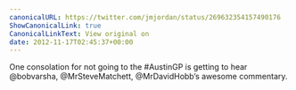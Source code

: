 ```yaml
---
canonicalURL: https://twitter.com/jmjordan/status/269632354157490176
ShowCanonicalLink: true
CanonicalLinkText: View original on
date: 2012-11-17T02:45:37+00:00
---
```

One consolation for not going to the #AustinGP is getting to hear @bobvarsha, @MrSteveMatchett, @MrDavidHobb’s awesome commentary.
